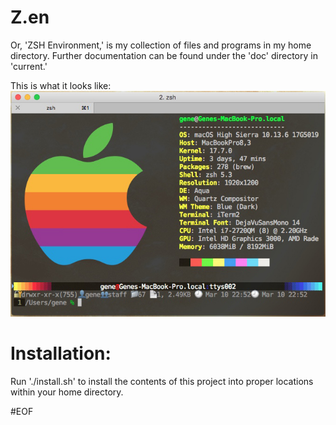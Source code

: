 # Z.en
Or, 'ZSH Environment,' is my collection of files and programs in my home
directory. Further documentation can be found under the 'doc' directory in
'current.'

This is what it looks like:
![alt text](https://raw.githubusercontent.com/GeneOrdway/Z.en/master/Z.en.jpg)

# Installation:

Run './install.sh' to install the contents of this project into proper
locations within your home directory.

#EOF

